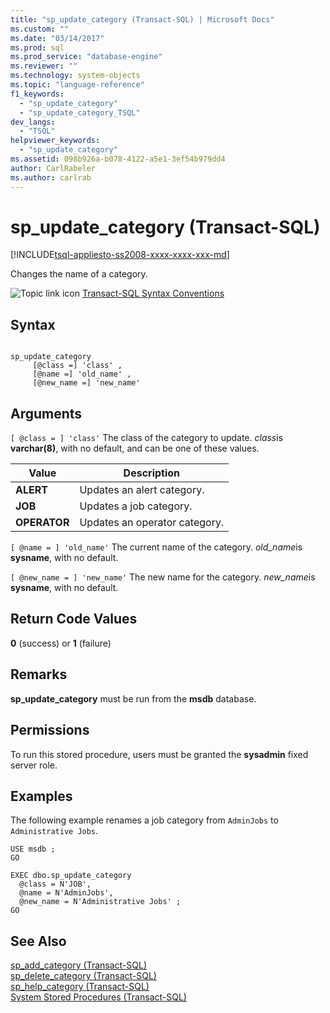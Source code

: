```yaml
---
title: "sp_update_category (Transact-SQL) | Microsoft Docs"
ms.custom: ""
ms.date: "03/14/2017"
ms.prod: sql
ms.prod_service: "database-engine"
ms.reviewer: ""
ms.technology: system-objects
ms.topic: "language-reference"
f1_keywords: 
  - "sp_update_category"
  - "sp_update_category_TSQL"
dev_langs: 
  - "TSQL"
helpviewer_keywords: 
  - "sp_update_category"
ms.assetid: 098b926a-b078-4122-a5e1-3ef54b979dd4
author: CarlRabeler
ms.author: carlrab
---
```

# sp_update_category (Transact-SQL)
[!INCLUDE[tsql-appliesto-ss2008-xxxx-xxxx-xxx-md](../../includes/applies-to-version/sqlserver.md)]

  Changes the name of a category.  
  
 ![Topic link icon](../../database-engine/configure-windows/media/topic-link.gif "Topic link icon") [Transact-SQL Syntax Conventions](../../t-sql/language-elements/transact-sql-syntax-conventions-transact-sql.md)  
  
## Syntax  
  
```  
  
sp_update_category  
     [@class =] 'class' ,   
     [@name =] 'old_name' ,  
     [@new_name =] 'new_name'  
```  
  
## Arguments  
`[ @class = ] 'class'`
 The class of the category to update. *class*is **varchar(8)**, with no default, and can be one of these values.  
  
|Value|Description|  
|-----------|-----------------|  
|**ALERT**|Updates an alert category.|  
|**JOB**|Updates a job category.|  
|**OPERATOR**|Updates an operator category.|  
  
`[ @name = ] 'old_name'`
 The current name of the category. *old_name*is **sysname**, with no default.  
  
`[ @new_name = ] 'new_name'`
 The new name for the category. *new_name*is **sysname**, with no default.  
  
## Return Code Values  
 **0** (success) or **1** (failure)  
  
## Remarks  
 **sp_update_category** must be run from the **msdb** database.  
  
## Permissions  
 To run this stored procedure, users must be granted the **sysadmin** fixed server role.  
  
## Examples  
 The following example renames a job category from `AdminJobs` to `Administrative Jobs`.  
  
```  
USE msdb ;  
GO  
  
EXEC dbo.sp_update_category  
  @class = N'JOB',  
  @name = N'AdminJobs',  
  @new_name = N'Administrative Jobs' ;  
GO  
```  
  
## See Also  
 [sp_add_category &#40;Transact-SQL&#41;](../../relational-databases/system-stored-procedures/sp-add-category-transact-sql.md)   
 [sp_delete_category &#40;Transact-SQL&#41;](../../relational-databases/system-stored-procedures/sp-delete-category-transact-sql.md)   
 [sp_help_category &#40;Transact-SQL&#41;](../../relational-databases/system-stored-procedures/sp-help-category-transact-sql.md)   
 [System Stored Procedures &#40;Transact-SQL&#41;](../../relational-databases/system-stored-procedures/system-stored-procedures-transact-sql.md)  
  
  
